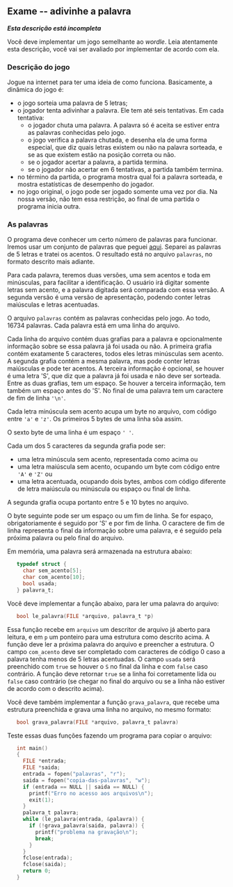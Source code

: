 ## Exame -- adivinhe a palavra

***Esta descrição está incompleta***

Você deve implementar um jogo semelhante ao *wordle*.
Leia atentamente esta descrição, você vai ser avaliado por implementar de acordo com ela.

### Descrição do jogo

Jogue na internet para ter uma ideia de como funciona.
Basicamente, a dinâmica do jogo é:
- o jogo sorteia uma palavra de 5 letras;
- o jogador tenta adivinhar a palavra. Ele tem até seis tentativas. Em cada tentativa:
   - o jogador chuta uma palavra. A palavra só é aceita se estiver entra as palavras conhecidas pelo jogo.
   - o jogo verifica a palavra chutada, e desenha ela de uma forma especial, que diz quais letras existem ou não na palavra sorteada, e se as que existem estão na posição correta ou não.
   - se o jogador acertar a palavra, a partida termina.
   - se o jogador não acertar em 6 tentativas, a partida também termina.
- no término da partida, o programa mostra qual foi a palavra sorteada, e mostra estatísticas de desempenho do jogador.
- no jogo original, o jogo pode ser jogado somente uma vez por dia. Na nossa versão, não tem essa restrição, ao final de uma partida o programa inicia outra.

### As palavras

O programa deve conhecer um certo número de palavras para funcionar.
Iremos usar um conjunto de palavras que peguei [aqui](https://github.com/AlfredoFilho/Palavras_PT-BR).
Separei as palavras de 5 letras e tratei os acentos.
O resultado está no arquivo `palavras`, no formato descrito mais adiante.

Para cada palavra, teremos duas versões, uma sem acentos e toda em minúsculas, para facilitar a identificação.
O usuário irá digitar somente letras sem acento, e a palavra digitada será comparada com essa versão.
A segunda versão é uma versão de apresentação, podendo conter letras maiúsculas e letras acentuadas.

O arquivo `palavras` contém as palavras conhecidas pelo jogo. Ao todo, 16734 palavras. Cada palavra está em uma linha do arquivo.

Cada linha do arquivo contém duas grafias para a palavra e opcionalmente informação sobre se essa palavra já foi usada ou não. A primeira grafia contém exatamente 5 caracteres, todos eles letras minúsculas sem acento. A segunda grafia contém a mesma palavra, mas pode conter letras maiúsculas e pode ter acentos. A terceira informação é opcional, se houver é uma letra 'S', que diz que a palavra já foi usada e não deve ser sorteada. Entre as duas grafias, tem um espaço. Se houver a terceira informação, tem também um espaço antes do 'S'. No final de uma palavra tem um caractere de fim de linha `'\n'`.

Cada letra minúscula sem acento acupa um byte no arquivo, com código entre `'a'` e `'z'`. Os primeiros 5 bytes de uma linha sõa assim.

O sexto byte de uma linha é um espaço `' '`.

Cada um dos 5 caracteres da segunda grafia pode ser:
  - uma letra minúscula sem acento, representada como acima ou
  - uma letra maiúscula sem acento, ocupando um byte com código entre `'A'` e `'Z'` ou
  - uma letra acentuada, ocupando dois bytes, ambos com código diferente de letra maiúscula ou minúscula ou espaço ou final de linha.

A segunda grafia ocupa portanto entre 5 e 10 bytes no arquivo.

O byte seguinte pode ser um espaço ou um fim de linha. Se for espaço, obrigatoriamente é seguido por 'S' e por fim de linha. O caractere de fim de linha representa o final da informação sobre uma palavra, e é seguido pela próxima palavra ou pelo final do arquivo.

Em memória, uma palavra será armazenada na estrutura abaixo:
```c
   typedef struct {
     char sem_acento[5];
     char com_acento[10];
     bool usada;
   } palavra_t;
```

Você deve implementar a função abaixo, para ler uma palavra do arquivo:
```c
   bool le_palavra(FILE *arquivo, palavra_t *p)
```
Essa função recebe em `arquivo` um descritor de arquivo já aberto para leitura, e em `p` um ponteiro para uma estrutura como descrito acima.
A função deve ler a próxima palavra do arquivo e preencher a estrutura. O campo `com_acento` deve ser completado com caracteres de código 0 caso a palavra tenha menos de 5 letras acentuadas.
O campo `usada` será preenchido com `true` se houver o `S` no final da linha e com `false` caso contrário.
A função deve retornar `true` se a linha foi corretamente lida ou `false` caso contrário (se chegar no final do arquivo ou se a linha não estiver de acordo com o descrito acima).

Você deve também implementar a função `grava_palavra`, que recebe uma estrutura preenchida e grava uma linha no arquivo, no mesmo formato:
```c
   bool grava_palavra(FILE *arquivo, palavra_t palavra)
```

Teste essas duas funções fazendo um programa para copiar o arquivo:
```c
   int main()
   {
     FILE *entrada;
     FILE *saida;
     entrada = fopen("palavras", "r");
     saida = fopen("copia-das-palavras", "w");
     if (entrada == NULL || saida == NULL) {
       printf("Erro no acesso aos arquivos\n");
       exit(1);
     }
     palavra_t palavra;
     while (le_palavra(entrada, &palavra)) {
       if (!grava_palavra(saida, palavra)) {
         printf("problema na gravação\n");
         break;
       }
     }
     fclose(entrada);
     fclose(saida);
     return 0;
   }
```
